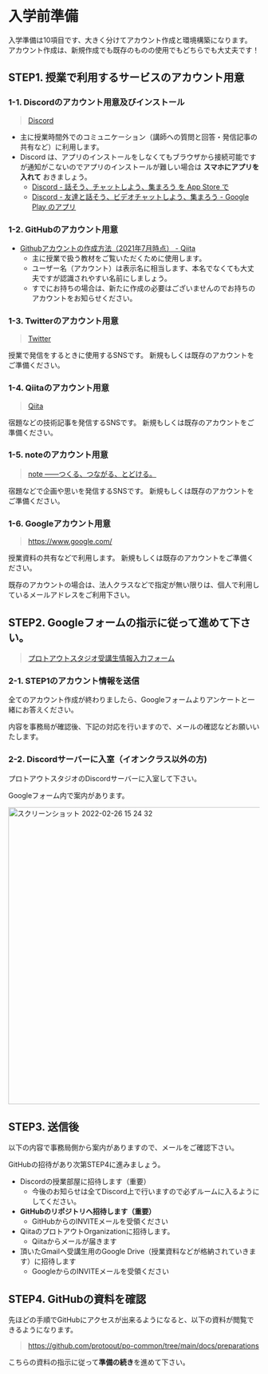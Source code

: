 # 入学前準備

入学準備は10項目です、大きく分けてアカウント作成と環境構築になります。<br>
アカウント作成は、新規作成でも既存のものの使用でもどちらでも大丈夫です！

## STEP1. 授業で利用するサービスのアカウント用意

### 1-1. Discordのアカウント用意及びインストール

>  [Discord](https://discord.com/)

- 主に授業時間外でのコミュニケーション（講師への質問と回答・発信記事の共有など）に利用します。
- Discord は、アプリのインストールをしなくてもブラウザから接続可能ですが通知がこないのでアプリのインストールが難しい場合は **スマホにアプリを入れて** おきましょう。
  - [Discord \- 話そう、チャットしよう、集まろう を App Store で](https://apps.apple.com/jp/app/discord/id985746746?ign-mpt=uo%3D4)
  - [Discord \- 友達と話そう、ビデオチャットしよう、集まろう \- Google Play のアプリ](https://play.google.com/store/apps/details?id=com.discord)

### 1-2. GitHubのアカウント用意

- [Githubアカウントの作成方法（2021年7月時点） \- Qiita](https://qiita.com/banboo/items/37b5cbee7dd86a9991ee)
  - 主に授業で扱う教材をご覧いただくために使用します。
  - ユーザー名（アカウント）は表示名に相当します、本名でなくても大丈夫ですが認識されやすい名前にしましょう。
  - すでにお持ちの場合は、新たに作成の必要はございませんのでお持ちのアカウントをお知らせください。
  
### 1-3. Twitterのアカウント用意

> [Twitter](https://twitter.com/home?lang=ja)

授業で発信をするときに使用するSNSです。
新規もしくは既存のアカウントをご準備ください。

### 1-4. Qiitaのアカウント用意

> [Qiita](https://qiita.com/)

宿題などの技術記事を発信するSNSです。
新規もしくは既存のアカウントをご準備ください。

### 1-5. noteのアカウント用意

> [note ――つくる、つながる、とどける。](https://note.com/)

宿題などで企画や思いを発信するSNSです。
新規もしくは既存のアカウントをご準備ください。

### 1-6. Googleアカウント用意

> https://www.google.com/

授業資料の共有などで利用します。
新規もしくは既存のアカウントをご準備ください。

既存のアカウントの場合は、法人クラスなどで指定が無い限りは、個人で利用しているメールアドレスをご利用下さい。

## STEP2. Googleフォームの指示に従って進めて下さい。

> [プロトアウトスタジオ受講生情報入力フォーム](https://forms.gle/jne6RLiyNkGmwmmG6)

### 2-1. STEP1のアカウント情報を送信

全てのアカウント作成が終わりましたら、Googleフォームよりアンケートと一緒にお答えください。

内容を事務局が確認後、下記の対応を行いますので、メールの確認などお願いいたします。

### 2-2. Discordサーバーに入室（イオンクラス以外の方)

プロトアウトスタジオのDiscordサーバーに入室して下さい。

Googleフォーム内で案内があります。

<img width="595" alt="スクリーンショット 2022-02-26 15 24 32" src="https://user-images.githubusercontent.com/2968926/155832292-d31bda4e-8c69-4dab-a0b6-3af7f6445c6a.png">

## STEP3. 送信後

以下の内容で事務局側から案内がありますので、メールをご確認下さい。

GitHubの招待があり次第STEP4に進みましょう。

- Discordの授業部屋に招待します（重要）
  - 今後のお知らせは全てDiscord上で行いますので必ずルームに入るようにしてください。
- **GitHubのリポジトリへ招待します（重要）**
  - GitHubからのINVITEメールを受領ください
- QiitaのプロトアウトOrganizationに招待します。
  - Qiitaからメールが届きます
- 頂いたGmailへ受講生用のGoogle Drive（授業資料などが格納されていきます）に招待します
  - GoogleからのINVITEメールを受領ください

## STEP4. GitHubの資料を確認

先ほどの手順でGitHubにアクセスが出来るようになると、以下の資料が閲覧できるようになります。 

> https://github.com/protoout/po-common/tree/main/docs/preparations

こちらの資料の指示に従って**準備の続き**を進めて下さい。
